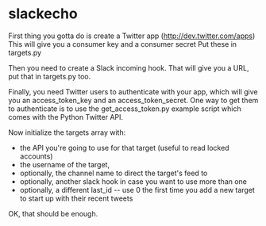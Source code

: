# slackecho

First thing you gotta do is create a Twitter app (http://dev.twitter.com/apps)
This will give you a consumer key and a consumer secret
Put these in targets.py

Then you need to create a Slack incoming hook. That will give you a URL,
put that in targets.py too.

Finally, you need Twitter users to authenticate with your app, which will give you an access_token_key and an access_token_secret. One way to get them to authenticate is to use the get_access_token.py example script which comes with the Python Twitter API.

Now initialize the targets array with:
 * the API you're going to use for that target (useful to read locked accounts)
 * the username of the target,
 * optionally, the channel name to direct the target's feed to
 * optionally, another slack hook in case you want to use more than one
 * optionally, a different last_id -- use 0 the first time you add a new target to start up with their recent tweets

 OK, that should be enough.